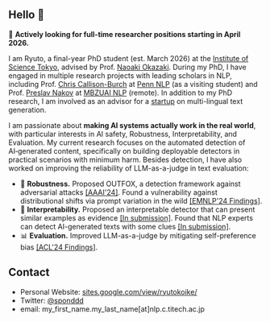 ## Hello 👋
📢 **Actively looking for full-time researcher positions starting in April 2026.**

I am Ryuto, a final-year PhD student (est. March 2026) at the [Institute of Science Tokyo](https://www.isct.ac.jp/en), advised by Prof. [Naoaki Okazaki](https://www.chokkan.org/index.en.html).
During my PhD, I have engaged in multiple research projects with leading scholars in NLP, including Prof. [Chris Callison-Burch](https://www.cis.upenn.edu/~ccb/) at [Penn NLP](https://nlp.cis.upenn.edu/) (as a visiting student) and Prof. [Preslav Nakov](https://mbzuai.ac.ae/study/faculty/preslav-nakov/) at [MBZUAI NLP](https://mbzuai.ac.ae/research-department/natural-language-processing-department/) (remote). In addition to my PhD research, I am involved as an advisor for a [startup](https://3keigo.com/) on multi-lingual text generation.

I am passionate about **making AI systems actually work in the real world**, with particular interests in AI safety, Robustness, Interpretability, and Evaluation. My current research focuses on the automated detection of AI‑generated content, specifically on building deployable detectors in practical scenarios with minimum harm. Besides detection, I have also worked on improving the reliability of LLM-as-a-judge in text evaluation:
- 💪 **Robustness.** Proposed OUTFOX, a detection framework against adversarial attacks [[AAAI'24]](https://arxiv.org/pdf/2307.11729). Found a vulnerability against distributional shifts via prompt variation in the wild [[EMNLP'24 Findings]](https://arxiv.org/pdf/2311.08369).
- 👀 **Interpretability.** Proposed an interpretable detector that can present similar examples as evidence [[In submission]](https://www.arxiv.org/pdf/2502.11336). Found that NLP experts can detect AI-generated texts with some clues [[In submission]](https://arxiv.org/pdf/2502.11614).
- 📊 **Evaluation.** Improved LLM-as-a-judge by mitigating self-preference bias [[ACL'24 Findings]](https://arxiv.org/pdf/2402.15987).


## Contact
- Personal Website: [sites.google.com/view/ryutokoike/](https://sites.google.com/view/ryutokoike/)
- Twitter: [@sponddd](https://x.com/sponddd)
- email: my_first_name.my_last_name[at]nlp.c.titech.ac.jp
